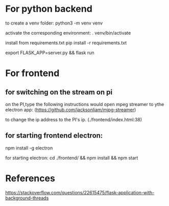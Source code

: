 
# For python backend
to create a venv folder:
python3 -m venv venv

activate the corresponding environment:
. venv/bin/activate


install from requirements.txt
pip install -r requirements.txt


export FLASK_APP=server.py && flask run


# For frontend

## for switching on the stream on pi
on the PI,type the following instructions would open mpeg streamer to ythe electron app:
(https://github.com/jacksonliam/mjpg-streamer)

to change the ip address to the PI's ip. (./frontend/index.html:38)

## for starting frontend electron:
npm install -g electron

for starting electron:
cd ./frontend/ && npm install && npm start
 



# References
https://stackoverflow.com/questions/22615475/flask-application-with-background-threads


